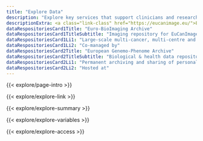 ```yaml
---
title: "Explore Data"
description: "Explore key services that support clinicians and researchers in discovering and accessing EuCanImage data through dedicated subsections"
descriptionExtra: <a class="link-class" href="https://eucanimage.eu/">EuCanImage</a>  provides a range of services to facilitate data discovery and access for the scientific and clinical community. In the following subsections, users can explore platform features specifically designed to support the retrieval of imaging and health data, and to understand the conditions under which such data can be accessed and used.
dataRespositoriesCard1Title: "Euro-BioImaging Archive"
dataRespositoriesCard1TitleSubtitle: "Imaging repository for EuCanImage"
dataRespositoriesCard1Li1: "Large-scale multi-cancer, multi-centre and multi-modal image repository."
dataRespositoriesCard1Li2: "Co-managed by"
dataRespositoriesCard2Title: "European Genemo-Phenome Archive"
dataRespositoriesCard2TitleSubtitle: "Biological & health data repository for EuCanImage"
dataRespositoriesCard2Li1: "Permanent archiving and sharing of personally identifiable genetic, phenotypic, and clinical data."
dataRespositoriesCard2Li2: "Hosted at"
---
```

{{< explore/page-intro >}}

{{< explore/explore-link >}}

{{< explore/explore-summary >}}

{{< explore/explore-variables >}}

{{< explore/explore-access >}}